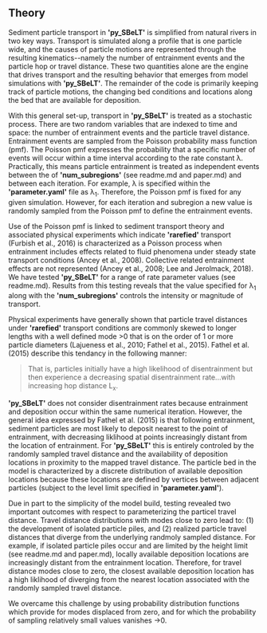 ## Theory

Sediment particle transport in **'py_SBeLT'** is simplified from natural rivers in two key ways. Transport is simulated along a profile that is one particle wide,
and the causes of particle motions are represented through the resulting kinematics--namely the number of entrainment events and the particle hop or
travel distance. These two quantities alone are the engine that drives transport and the resulting behavior that emerges from model simulations with
**'py_SBeLT'**. The remainder of the code is primarily keeping track of particle motions, the changing bed conditions and locations along the bed that are
available for deposition. 

With this general set-up, transport in **'py_SBeLT'** is treated as a stochastic process. There are two random variables that are indexed to time and space: the
number of entrainment events and the particle travel distance. Entrainment events are sampled from the Poisson probability mass function (pmf). The Poisson pmf
expresses the probability that a specific number of events will occur within a time interval according to the rate constant &#955;. Practically, this means 
particle entrainment is treated as independent events between the of **'num_subregions'** (see readme.md and paper.md) and between each iteration. For example, 
&#955; is specified within the **'parameter.yaml'** file as &#955;<sub>1</sub>. Therefore, the Poisson pmf is fixed for any given simulation. However, for each
iteration and subregion a new value is randomly sampled from the Poisson pmf to define the entrainment events. 

Use of the Poisson pmf is linked to sediment transport theory and associated physical experiments which indicate **'rarefied'** transport (Furbish et al., 2016)
is characterized as a Poisson process when entrainment includes effects related to fluid phenomena under steady state transport conditions (Ancey et al., 2008).
Collective related entrainment effects are not represented (Ancey et al., 2008; Lee and Jerolmack, 2018). We have tested **'py_SBeLT'** for a range of rate 
parameter values (see readme.md). Results from this testing reveals that the value specified for &#955;<sub>1</sub> along with the **'num_subregions'** controls
the intensity or magnitude of transport.

Physical experiments have generally shown that particle travel distances under **'rarefied'** transport conditions are commonly skewed to longer lengths with a 
well defined mode >0 that is on the order of 1 or more particle diameters (Lajueness et al., 2010; Fathel et al., 2015). Fathel et al. (2015) describe this 
tendancy in the following manner:

> That is, particles initially have a high likelihood of disentrainment but then experience a decreasing spatial disentrainment rate...with increasing hop distance L<sub>x</sub>.

**'py_SBeLT'** does not consider disentrainment rates because entrainment and deposition occur within the same numerical iteration. However, the general idea 
expressed by Fathel et al. (2015) is that following entrainment, sediment particles are most likely to deposit nearest to the point of entrainment, with 
decreasing liklihood at points increasingly distant from the location of entrainment. For **'py_SBeLT'** this is entirely controled by the randomly sampled travel 
distance and the availability of deposition locations in proximity to the mapped travel distance. The particle bed in the model is characterized by a discrete 
distribution of available deposition locations because these locations are defined by vertices between adjacent particles (subject to the level limit specified in 
**'parameter.yaml'**). 

Due in part to the simplicity of the model build, testing revealed two important outcomes with respect to parameterizing the particel travel distance. Travel
distance distributions with modes close to zero lead to: (1) the development of isolated particle piles, and (2) realized particle travel distances that diverge 
from the underlying randmoly sampled distance. For example, if isolated particle piles occur and are limited by the height limit (see readme.md and paper.md), 
locally available deposition locations are increasingly distant from the entrainment location. Therefore, for travel distance modes close to zero, the closest 
available deposition location has a high liklihood of diverging from the nearest location associated with the randomly sampled travel distance.

We overcame this challenge by using probability distribution functions which provide for modes displaced from zero, and for which the probability of sampling 
relatively small values vanishes $\rightarrow$0. 

